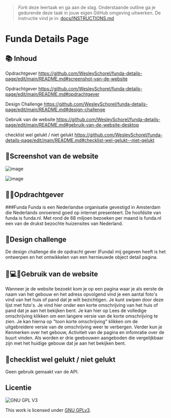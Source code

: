 > _Fork_ deze leertaak en ga aan de slag. Onderstaande outline ga je gedurende deze taak in jouw eigen GitHub omgeving uitwerken. De instructie vind je in: [docs/INSTRUCTIONS.md](docs/INSTRUCTIONS.md)

# Funda Details Page

## 📚 Inhoud
Opdrachtgever https://github.com/WesleySchorel/funda-details-page/edit/main/README.md#screenshot-van-de-website

Opdrachtgever https://github.com/WesleySchorel/funda-details-page/edit/main/README.md#opdrachtgever

Design Challenge https://github.com/WesleySchorel/funda-details-page/edit/main/README.md#design-challenge

Gebruik van de website https://github.com/WesleySchorel/funda-details-page/edit/main/README.md#gebruik-van-de-website-desktop

checklist wel gelukt / niet gelukt https://github.com/WesleySchorel/funda-details-page/edit/main/README.md#checklist-wel-gelukt--niet-gelukt


## 📸Screenshot van de website
![image](https://user-images.githubusercontent.com/112857487/214805857-01c87d17-e5e7-4400-ba95-a24f86b17cfc.png)


![image](https://user-images.githubusercontent.com/112857487/214556523-de856c44-f570-4071-a136-ee99f9cc045b.png)


## 👩💼Opdrachtgever
###Funda
Funda is een Nederlandse organisatie gevestigd in Amsterdam die Nederlands onroerend goed op internet presenteert. De hoofdsite van funda is funda.nl. Met rond de 68 miljoen bezoeken per maand is funda.nl een van de drukst bezochte huizensites van Nederland.

## 🚀Design challenge
De design challenge die de opdracht gever (Funda) mij gegeven heeft is het ontwerpen en het ontwikkelen van een hernieuwde object detail pagina.

## 👩💻📱Gebruik van de website
Wanneer je de website bezoekt kom je op een pagina waar je als eerste de naam van het gebouw en het adress opvolgend vind je een aantal foto's vind van het huis of pand dat je wilt bezichtigen. Je kunt swipen door deze lijst met foto's. Je vind hier onder een korte omschrijving van het huis of pand dat je aan het bekijken bent. Je kan hier op  Lees de volledige omschrijving klikken om een langere versie van de korte omschrijving te zien. Je kan hierna op "toon korte omschrijving" klikken om de uitgebreidere versie van de omschrijving weer te verbergen. Verder kun je Kenmerken over het gebouw, Activiteit van de pagina en infomratie over de buurt vinden. Als worden er drie geebouwen aangeboden die vergelijkbaar zijn met het huidige gebouw dat je aan het bekijken bent.

## 🚧checklist wel gelukt / niet gelukt
Geen gebruik gemaakt van de API.

## Licentie

![GNU GPL V3](https://www.gnu.org/graphics/gplv3-127x51.png)

This work is licensed under [GNU GPLv3](./LICENSE).
